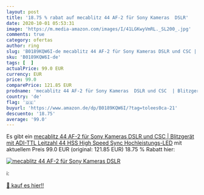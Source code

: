 ```yaml
---
layout: post
title: '18.75 % rabat auf mecablitz 44 AF-2 für Sony Kameras  DSLR'
date: 2020-10-01 05:53:31
image: 'https://m.media-amazon.com/images/I/41LGKwyVmRL._SL200_.jpg'
comments: true
category: ofertas
author: ring
slug: 'B0189KQW6I-de mecablitz 44 AF-2 für Sony Kameras DSLR und CSC |...'
sku: 'B0189KQW6I-de'
tags: [  ]
actualPrice: 99.0 EUR
currency: EUR
price: 99.0
comparePrice: 121.85 EUR
prodname: 'mecablitz 44 AF-2 für Sony Kameras  DSLR und CSC  | Blitzgerät mit ADI-TTL  Leitzahl 44  HSS  High Speed Sync   Hochleistungs-LED'
country: 'de'
flag: '🇩🇪'
buyurl: 'https://www.amazon.de/dp/B0189KQW6I/?tag=tolees0ca-21'
descuento: '18.75'
average: '99.0'
---
```


Es gibt ein [mecablitz 44 AF-2 für Sony Kameras  DSLR und CSC  | Blitzgerät mit ADI-TTL  Leitzahl 44  HSS  High Speed Sync   Hochleistungs-LED](https://www.amazon.de/dp/B0189KQW6I/?tag=tolees0ca-21) mit aktuellem Preis 99.0 EUR (original: 121.85 EUR) 18.75 % Rabatt hier:

[![mecablitz 44 AF-2 für Sony Kameras  DSLR](https://m.media-amazon.com/images/I/41LGKwyVmRL._SL200_.jpg)](https://www.amazon.de/dp/B0189KQW6I/?tag=tolees0ca-21)

ℹ️:


[🛒 kauf es hier!!](https://www.amazon.de/dp/B0189KQW6I/?tag=tolees0ca-21)
